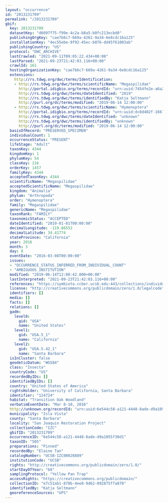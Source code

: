 ```yaml
---
layout: "occurrence"
id: "2013231709"
permalink: "/2013231709"
gbif:
  key: 2013231709
  datasetKey: "d6097f75-f99e-4c2a-b8a5-b0fc213ecbd0"
  publishingOrgKey: "cae7b6c7-669a-4261-9a34-6e8cdc16a125"
  installationKey: "4ec55ebe-9f92-45ec-b076-dd45f61003ab"
  publishingCountry: "US"
  protocol: "DWC_ARCHIVE"
  lastCrawled: "2021-09-11T09:05:22.434+00:00"
  lastParsed: "2021-09-23T21:42:03.116+00:00"
  crawlId: 161
  hostingOrganizationKey: "cae7b6c7-669a-4261-9a34-6e8cdc16a125"
  extensions:
    http://rs.tdwg.org/dwc/terms/Identification:
    - http://rs.tdwg.org/dwc/terms/scientificName: "Megaspilidae"
      http://portal.idigbio.org/terms/recordId: "urn:uuid:7454fe2e-a6a2-4d99-841f-d54270a87c55"
      http://rs.tdwg.org/dwc/terms/dateIdentified: "2019"
      http://rs.tdwg.org/dwc/terms/identifiedBy: "Katja Seltmann"
      http://purl.org/dc/terms/modified: "2019-06-14 12:00:00"
    - http://rs.tdwg.org/dwc/terms/scientificName: "Hymenoptera"
      http://portal.idigbio.org/terms/recordId: "urn:uuid:dc8d402f-1667-482b-88c3-b9fc79e8b63e"
      http://rs.tdwg.org/dwc/terms/dateIdentified: "unknown"
      http://rs.tdwg.org/dwc/terms/identifiedBy: "unknown"
      http://purl.org/dc/terms/modified: "2019-06-14 12:00:00"
  basisOfRecord: "PRESERVED_SPECIMEN"
  individualCount: 1
  occurrenceStatus: "PRESENT"
  lifeStage: "Adult"
  taxonKey: 4344
  kingdomKey: 1
  phylumKey: 54
  classKey: 216
  orderKey: 1457
  familyKey: 4344
  acceptedTaxonKey: 4344
  scientificName: "Megaspilidae"
  acceptedScientificName: "Megaspilidae"
  kingdom: "Animalia"
  phylum: "Arthropoda"
  order: "Hymenoptera"
  family: "Megaspilidae"
  genericName: "Megaspilidae"
  taxonRank: "FAMILY"
  taxonomicStatus: "ACCEPTED"
  dateIdentified: "2019-01-01T00:00:00"
  decimalLongitude: -119.86552
  decimalLatitude: 34.41774
  stateProvince: "California"
  year: 2016
  month: 3
  day: 8
  eventDate: "2016-03-08T00:00:00"
  issues:
  - "OCCURRENCE_STATUS_INFERRED_FROM_INDIVIDUAL_COUNT"
  - "AMBIGUOUS_INSTITUTION"
  modified: "2019-06-14T12:08:42.000+00:00"
  lastInterpreted: "2021-09-23T21:42:03.116+00:00"
  references: "https://symbiota.ccber.ucsb.edu:443/collections/individual/index.php?occid=124724"
  license: "http://creativecommons.org/publicdomain/zero/1.0/legalcode"
  identifiers: []
  media: []
  facts: []
  relations: []
  gadm:
    level0:
      gid: "USA"
      name: "United States"
    level1:
      gid: "USA.5_1"
      name: "California"
    level2:
      gid: "USA.5.42_1"
      name: "Santa Barbara"
  isInCluster: false
  geodeticDatum: "WGS84"
  class: "Insecta"
  countryCode: "US"
  recordedByIDs: []
  identifiedByIDs: []
  country: "United States of America"
  rightsHolder: "University of California, Santa Barbara"
  identifier: "124724"
  habitat: "Transition Oak Woodland"
  verbatimEventDate: "Mar 8-10, 2016"
  http://unknown.org/recordId: "urn:uuid:6e544c58-a121-4448-8ade-d9a1055f30d1"
  municipality: "Isla Vista"
  county: "Santa Barbara"
  locality: "San Joaquin Restoration Project"
  collectionCode: "IZC"
  gbifID: "2013231709"
  occurrenceID: "6e544c58-a121-4448-8ade-d9a1055f30d1"
  taxonID: "505"
  preparations: "Pinned"
  recordedBy: "Elaine Tan"
  catalogNumber: "UCSB-IZC00028889"
  institutionCode: "UCSB"
  rights: "http://creativecommons.org/publicdomain/zero/1.0/"
  startDayOfYear: "68"
  samplingProtocol: "Yellow Pan Trap"
  accessRights: "https://creativecommons.org/publicdomain/"
  collectionID: "e7c51ab1-870b-4ee8-9d62-092875ffa870"
  identifiedBy: "Katja Seltmann"
  georeferenceSources: "GPS"
---
```

